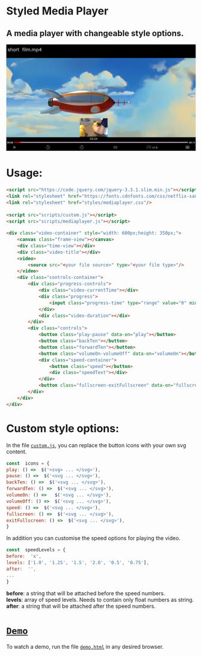 
# Styled Media Player

## A media player with changeable style options.

<img src="readme files/MediaPlayer.png" />

# Usage:

```HTML
<script src="https://code.jquery.com/jquery-3.3.1.slim.min.js"></script>
<link rel="stylesheet" href="https://fonts.cdnfonts.com/css/netflix-sans" type="text/css"/>
<link rel="stylesheet" href="styles/mediaplayer.css"/>

<script src="scripts/custom.js"></script>
<script src="scripts/mediaplayer.js"></script>
```

```HTML
<div class="video-container" style="width: 600px;height: 350px;">
	<canvas class="frame-view"></canvas>
	<div class="time-view"></div>
	<div class="video-title"></div>
	<video>
		<source src="<your file source>" type="<your file type>"/>
	</video>
	<div class="controls-container">
		<div class="progress-controls">
			<div class="video-currentTime"></div>
			<div class="progress">
				<input class="progress-time" type="range" value="0" min="0" max="100" step="0.01"/>
			</div>
			<div class="video-duration"></div>
		</div>
		<div class="controls">
			<button class="play-pause" data-on="play"></button>
			<button class="backTen"></button>
			<button class="forwardTen"></button>
			<button class="volumeOn-volumeOff" data-on="volumeOn"></button>
			<div class="speed-container">
				<button class="speed"></button>
				<div class="speedText"></div>
			</div>
			<button class="fullscreen-exitFullscreen" data-on="fullscreen"></button>
		</div>
	</div>
</div>
```

# Custom style options:
In the file [`custom.js`](scripts/custom.js), you can replace the button icons with your own svg content.
```javascript
const  icons = {
play: () =>  $('<svg> ... </svg>'),
pause: () =>  $('<svg ... </svg>'),
backTen: () =>  $('<svg ... </svg>'),
forwardTen: () =>  $('<svg ... </svg>'),
volumeOn: () =>   $('<svg ... </svg>'),
volumeOff: () =>  $('<svg ... </svg>'),
speed: () =>  $('<svg ... </svg>'),
fullscreen: () =>  $('<svg ... </svg>'),
exitFullscreen: () =>  $('<svg ... </svg>'),
}
```
In addition you can customise the speed options for playing the video. 
```javascript
const  speedLevels = {
before:  'x', 
levels: ['1.0', '1.25', '1.5', '2.0', '0.5', '0.75'],
after:  '',
...
}
```
**before**: a string that will be attached before the speed numbers.
<br>
**levels**: array of speed levels. Needs to contain only float numbers as string.
<br>
**after**: a string that will be attached after the speed numbers.
# [`Demo`](demo.html)
To watch a demo, run the file [`demo.html`](demo.html) in any desired browser.
